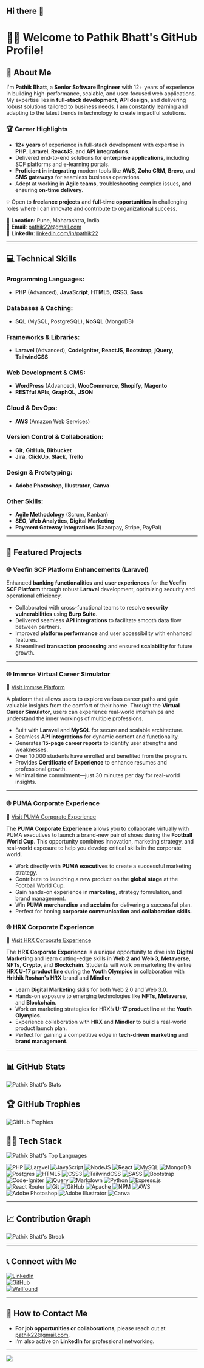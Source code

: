## Hi there 👋

<!--
**pathik22/pathik22** is a ✨ _special_ ✨ repository because its `README.md` (this file) appears on your GitHub profile.

Here are some ideas to get you started:

- 🔭 I’m currently working on ...
- 🌱 I’m currently learning ...
- 👯 I’m looking to collaborate on ...
- 🤔 I’m looking for help with ...
- 💬 Ask me about ...
- 📫 How to reach me: ...
- 😄 Pronouns: ...
- ⚡ Fun fact: ...
-->

# 👨‍💻 Welcome to Pathik Bhatt's GitHub Profile!  

## 🚀 About Me  
I'm **Pathik Bhatt**, a **Senior Software Engineer** with 12+ years of experience in building high-performance, scalable, and user-focused web applications. My expertise lies in **full-stack development**, **API design**, and delivering robust solutions tailored to business needs. I am constantly learning and adapting to the latest trends in technology to create impactful solutions.

### 🏆 Career Highlights  
- **12+ years** of experience in full-stack development with expertise in **PHP**, **Laravel**, **ReactJS**, and **API integrations**.  
- Delivered end-to-end solutions for **enterprise applications**, including SCF platforms and e-learning portals.  
- **Proficient in integrating** modern tools like **AWS**, **Zoho CRM**, **Brevo**, and **SMS gateways** for seamless business operations.  
- Adept at working in **Agile teams**, troubleshooting complex issues, and ensuring **on-time delivery**.  

💡 Open to **freelance projects** and **full-time opportunities** in challenging roles where I can innovate and contribute to organizational success.  

📍 **Location**: Pune, Maharashtra, India  
📧 **Email**: [pathik22@gmail.com](mailto:pathik22@gmail.com)  
🔗 **LinkedIn**: [linkedin.com/in/pathik22](https://linkedin.com/in/pathik22)   

---

## 💻 Technical Skills

### **Programming Languages:**
- **PHP** (Advanced), **JavaScript**, **HTML5**, **CSS3**, **Sass**

### **Databases & Caching:**
- **SQL** (MySQL, PostgreSQL), **NoSQL** (MongoDB)

### **Frameworks & Libraries:**
- **Laravel** (Advanced), **CodeIgniter**, **ReactJS**, **Bootstrap**, **jQuery**, **TailwindCSS**

### **Web Development & CMS:**
- **WordPress** (Advanced), **WooCommerce**, **Shopify**, **Magento**
- **RESTful APIs**, **GraphQL**, **JSON**

### **Cloud & DevOps:**
- **AWS** (Amazon Web Services)

### **Version Control & Collaboration:**
- **Git**, **GitHub**, **Bitbucket**
- **Jira**, **ClickUp**, **Slack**, **Trello**

### **Design & Prototyping:**
- **Adobe Photoshop**, **Illustrator**, **Canva**

### **Other Skills:**
- **Agile Methodology** (Scrum, Kanban)
- **SEO**, **Web Analytics**, **Digital Marketing**
- **Payment Gateway Integrations** (Razorpay, Stripe, PayPal)

---

## 📂 Featured Projects  

### 🌐 Veefin SCF Platform Enhancements (Laravel)  

Enhanced **banking functionalities** and **user experiences** for the **Veefin SCF Platform** through robust **Laravel** development, optimizing security and operational efficiency.
- Collaborated with cross-functional teams to resolve **security vulnerabilities** using **Burp Suite**.
- Delivered seamless **API integrations** to facilitate smooth data flow between partners.
- Improved **platform performance** and user accessibility with enhanced features.
- Streamlined **transaction processing** and ensured **scalability** for future growth.

---

### 🌐 Immrse Virtual Career Simulator
🔗 [Visit Immrse Platform](https://immrse.mindler.com/)  

A platform that allows users to explore various career paths and gain valuable insights from the comfort of their home. Through the **Virtual Career Simulator**, users can experience real-world internships and understand the inner workings of multiple professions.
- Built with **Laravel** and **MySQL** for secure and scalable architecture.
- Seamless **API integrations** for dynamic content and functionality.
- Generates **15-page career reports** to identify user strengths and weaknesses.
- Over 10,000 students have enrolled and benefited from the program.
- Provides **Certificate of Experience** to enhance resumes and professional growth.
- Minimal time commitment—just 30 minutes per day for real-world insights.

---

### 🌐 PUMA Corporate Experience
🔗 [Visit PUMA Corporate Experience](https://ce.mindler.com/)  

The **PUMA Corporate Experience** allows you to collaborate virtually with PUMA executives to launch a brand-new pair of shoes during the **Football World Cup**. This opportunity combines innovation, marketing strategy, and real-world exposure to help you develop critical skills in the corporate world.
- Work directly with **PUMA executives** to create a successful marketing strategy.
- Contribute to launching a new product on the **global stage** at the Football World Cup.
- Gain hands-on experience in **marketing**, strategy formulation, and brand management.
- Win **PUMA merchandise** and **acclaim** for delivering a successful plan.
- Perfect for honing **corporate communication** and **collaboration skills**.

### 🌐 HRX Corporate Experience
🔗 [Visit HRX Corporate Experience](https://hrx.mindler.com/)  

The **HRX Corporate Experience** is a unique opportunity to dive into **Digital Marketing** and learn cutting-edge skills in **Web 2 and Web 3**, **Metaverse**, **NFTs**, **Crypto**, and **Blockchain**. Students will work on marketing the entire **HRX U-17 product line** during the **Youth Olympics** in collaboration with **Hrithik Roshan's HRX** brand and **Mindler**.
- Learn **Digital Marketing** skills for both Web 2.0 and Web 3.0.
- Hands-on exposure to emerging technologies like **NFTs**, **Metaverse**, and **Blockchain**.
- Work on marketing strategies for HRX’s **U-17 product line** at the **Youth Olympics**.
- Experience collaboration with **HRX** and **Mindler** to build a real-world product launch plan.
- Perfect for gaining a competitive edge in **tech-driven marketing** and **brand management**.

---

## 📊 GitHub Stats  

![Pathik Bhatt's Stats](https://github-readme-stats.vercel.app/api?username=pathik22&theme=react&show_icons=true&hide_border=true&count_private=true)

## 🏆 GitHub Trophies  

![GitHub Trophies](https://github-profile-trophy.vercel.app/?username=pathik22&theme=algolia&no-frame=true&margin-w=15) 
<!-- ![](https://github-trophies.vercel.app/?username=pathik22&theme=tokyonight&no-frame=true&no-bg=false&margin-w=4) -->

## 🧑‍💻 Tech Stack

![Pathik Bhatt's Top Languages](https://github-readme-stats.vercel.app/api/top-langs/?username=pathik22&theme=react&show_icons=true&hide_border=true&layout=compact)

![PHP](https://img.shields.io/badge/php-%23777BB4.svg?style=for-the-badge&logo=php&logoColor=white)      ![Laravel](https://img.shields.io/badge/laravel-%23FF2D20.svg?style=for-the-badge&logo=laravel&logoColor=white)   ![JavaScript](https://img.shields.io/badge/javascript-%23323330.svg?style=for-the-badge&logo=javascript&logoColor=%23F7DF1E)     ![NodeJS](https://img.shields.io/badge/node.js-6DA55F?style=for-the-badge&logo=node.js&logoColor=white)     ![React](https://img.shields.io/badge/react-%2320232a.svg?style=for-the-badge&logo=react&logoColor=%2361DAFB)     ![MySQL](https://img.shields.io/badge/mysql-%2300f.svg?style=for-the-badge&logo=mysql&logoColor=white)     ![MongoDB](https://img.shields.io/badge/MongoDB-%234ea94b.svg?style=for-the-badge&logo=mongodb&logoColor=white)    ![Postgres](https://img.shields.io/badge/postgres-%23316192.svg?style=for-the-badge&logo=postgresql&logoColor=white)      ![HTML5](https://img.shields.io/badge/html5-%23E34F26.svg?style=for-the-badge&logo=html5&logoColor=white)   ![CSS3](https://img.shields.io/badge/css3-%231572B6.svg?style=for-the-badge&logo=css3&logoColor=white)   ![TailwindCSS](https://img.shields.io/badge/tailwindcss-%2338B2AC.svg?style=for-the-badge&logo=tailwind-css&logoColor=white)     ![SASS](https://img.shields.io/badge/SASS-hotpink.svg?style=for-the-badge&logo=SASS&logoColor=white)   ![Bootstrap](https://img.shields.io/badge/bootstrap-%23563D7C.svg?style=for-the-badge&logo=bootstrap&logoColor=white)    ![Code-Igniter](https://img.shields.io/badge/CodeIgniter-%23EF4223.svg?style=for-the-badge&logo=codeIgniter&logoColor=white)      ![jQuery](https://img.shields.io/badge/jquery-%230769AD.svg?style=for-the-badge&logo=jquery&logoColor=white)      ![Markdown](https://img.shields.io/badge/markdown-%23000000.svg?style=for-the-badge&logo=markdown&logoColor=white)      ![Python](https://img.shields.io/badge/python-3670A0?style=for-the-badge&logo=python&logoColor=ffdd54)  ![Express.js](https://img.shields.io/badge/express.js-%23404d59.svg?style=for-the-badge&logo=express&logoColor=%2361DAFB)    ![React Router](https://img.shields.io/badge/React_Router-CA4245?style=for-the-badge&logo=react-router&logoColor=white)   ![Git](https://img.shields.io/badge/Git-%23F05032.svg?style=for-the-badge&logo=git&logoColor=white)      ![GitHub](https://img.shields.io/badge/GitHub-%23121011.svg?style=for-the-badge&logo=github&logoColor=white)    ![Apache](https://img.shields.io/badge/apache-%23D42029.svg?style=for-the-badge&logo=apache&logoColor=white)    ![NPM](https://img.shields.io/badge/NPM-%23000000.svg?style=for-the-badge&logo=npm&logoColor=white)   ![AWS](https://img.shields.io/badge/AWS-%23FF9900.svg?style=for-the-badge&logo=amazon-aws&logoColor=white)   ![Adobe Photoshop](https://img.shields.io/badge/adobephotoshop-%2331A8FF.svg?style=for-the-badge&logo=adobephotoshop&logoColor=white)    ![Adobe Illustrator](https://img.shields.io/badge/adobeillustrator-%23FF9A00.svg?style=for-the-badge&logo=adobeillustrator&logoColor=white)   ![Canva](https://img.shields.io/badge/Canva-%2300C4CC.svg?style=for-the-badge&logo=Canva&logoColor=white) 

---

## 📈 Contribution Graph  

![Pathik Bhatt's Streak](https://github-readme-streak-stats.herokuapp.com/?user=pathik22&theme=react&hide_border=true)

---

## 📞 Connect with Me  

[![LinkedIn](https://img.shields.io/badge/LinkedIn-0077B5?logo=linkedin&logoColor=white)](https://linkedin.com/in/pathik22)  
[![GitHub](https://img.shields.io/badge/GitHub-181717?logo=github&logoColor=white)](https://github.com/pathik22)  
[![Wellfound](https://img.shields.io/badge/Wellfound-000000?logo=wellfound&logoColor=white)](https://wellfound.com/u/pathik22)

---

## 💼 How to Contact Me  
- **For job opportunities or collaborations**, please reach out at [pathik22@gmail.com](mailto:pathik22@gmail.com).  
- I’m also active on **LinkedIn** for professional networking.

---
[![](https://visitcount.itsvg.in/api?id=pathik22&icon=5&color=0)](https://visitcount.itsvg.in)

<!--
## 🌐Socials
[![LinkedIn](https://img.shields.io/badge/LinkedIn-%230077B5.svg?logo=linkedin&logoColor=white)](https://linkedin.com/in/pathik22) 

# 💻Tech Stack
![JavaScript](https://img.shields.io/badge/javascript-%23323330.svg?style=for-the-badge&logo=javascript&logoColor=%23F7DF1E) ![Markdown](https://img.shields.io/badge/markdown-%23000000.svg?style=for-the-badge&logo=markdown&logoColor=white) ![PHP](https://img.shields.io/badge/php-%23777BB4.svg?style=for-the-badge&logo=php&logoColor=white) ![Python](https://img.shields.io/badge/python-3670A0?style=for-the-badge&logo=python&logoColor=ffdd54) ![TypeScript](https://img.shields.io/badge/typescript-%23007ACC.svg?style=for-the-badge&logo=typescript&logoColor=white) ![HTML5](https://img.shields.io/badge/html5-%23E34F26.svg?style=for-the-badge&logo=html5&logoColor=white) ![AWS](https://img.shields.io/badge/AWS-%23FF9900.svg?style=for-the-badge&logo=amazon-aws&logoColor=white) ![Bootstrap](https://img.shields.io/badge/bootstrap-%23563D7C.svg?style=for-the-badge&logo=bootstrap&logoColor=white) ![Code-Igniter](https://img.shields.io/badge/CodeIgniter-%23EF4223.svg?style=for-the-badge&logo=codeIgniter&logoColor=white) ![Django](https://img.shields.io/badge/django-%23092E20.svg?style=for-the-badge&logo=django&logoColor=white) ![DjangoREST](https://img.shields.io/badge/DJANGO-REST-ff1709?style=for-the-badge&logo=django&logoColor=white&color=ff1709&labelColor=gray) ![Express.js](https://img.shields.io/badge/express.js-%23404d59.svg?style=for-the-badge&logo=express&logoColor=%2361DAFB) ![FastAPI](https://img.shields.io/badge/FastAPI-005571?style=for-the-badge&logo=fastapi) ![Flask](https://img.shields.io/badge/flask-%23000.svg?style=for-the-badge&logo=flask&logoColor=white) ![jQuery](https://img.shields.io/badge/jquery-%230769AD.svg?style=for-the-badge&logo=jquery&logoColor=white) ![JWT](https://img.shields.io/badge/JWT-black?style=for-the-badge&logo=JSON%20web%20tokens) ![Laravel](https://img.shields.io/badge/laravel-%23FF2D20.svg?style=for-the-badge&logo=laravel&logoColor=white) ![Less](https://img.shields.io/badge/less-2B4C80?style=for-the-badge&logo=less&logoColor=white) ![NPM](https://img.shields.io/badge/NPM-%23000000.svg?style=for-the-badge&logo=npm&logoColor=white) ![NodeJS](https://img.shields.io/badge/node.js-6DA55F?style=for-the-badge&logo=node.js&logoColor=white) ![React](https://img.shields.io/badge/react-%2320232a.svg?style=for-the-badge&logo=react&logoColor=%2361DAFB) ![React Router](https://img.shields.io/badge/React_Router-CA4245?style=for-the-badge&logo=react-router&logoColor=white) ![SASS](https://img.shields.io/badge/SASS-hotpink.svg?style=for-the-badge&logo=SASS&logoColor=white) ![TailwindCSS](https://img.shields.io/badge/tailwindcss-%2338B2AC.svg?style=for-the-badge&logo=tailwind-css&logoColor=white) ![Apache](https://img.shields.io/badge/apache-%23D42029.svg?style=for-the-badge&logo=apache&logoColor=white) ![MongoDB](https://img.shields.io/badge/MongoDB-%234ea94b.svg?style=for-the-badge&logo=mongodb&logoColor=white) ![MySQL](https://img.shields.io/badge/mysql-%2300f.svg?style=for-the-badge&logo=mysql&logoColor=white) ![Postgres](https://img.shields.io/badge/postgres-%23316192.svg?style=for-the-badge&logo=postgresql&logoColor=white) ![SQLite](https://img.shields.io/badge/sqlite-%2307405e.svg?style=for-the-badge&logo=sqlite&logoColor=white) ![Adobe Illustrator](https://img.shields.io/badge/adobeillustrator-%23FF9A00.svg?style=for-the-badge&logo=adobeillustrator&logoColor=white) ![Adobe Photoshop](https://img.shields.io/badge/adobephotoshop-%2331A8FF.svg?style=for-the-badge&logo=adobephotoshop&logoColor=white) ![Canva](https://img.shields.io/badge/Canva-%2300C4CC.svg?style=for-the-badge&logo=Canva&logoColor=white) ![Gimp Gnu Image Manipulation Program](https://img.shields.io/badge/Gimp-657D8B?style=for-the-badge&logo=gimp&logoColor=FFFFFF) ![Docker](https://img.shields.io/badge/docker-%230db7ed.svg?style=for-the-badge&logo=docker&logoColor=white)

### ✍️Random Dev Quote
![](https://quotes-github-readme.vercel.app/api?type=vetical&theme=tokyonight)

### 😂Random Dev Meme
<img src="https://random-memer.herokuapp.com/" width="512px"/>
-->

